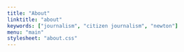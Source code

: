 ```yaml
---
title: "About"
linktitle: "about"
keywords: ["journalism", "citizen journalism", "newton"]
menu: "main"
stylesheet: "about.css"
---
```

